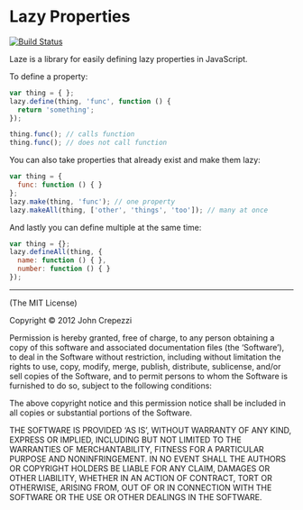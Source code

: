 # Lazy Properties

[![Build Status](https://secure.travis-ci.org/seejohnrun/laze.png)](http://travis-ci.org/seejohnrun/laze)

Laze is a library for easily defining lazy properties in JavaScript.

To define a property:

``` javascript
var thing = { };
lazy.define(thing, 'func', function () {
  return 'something';
});

thing.func(); // calls function
thing.func(); // does not call function
```

You can also take properties that already exist and make them lazy:

``` javascript
var thing = {
  func: function () { }
};
lazy.make(thing, 'func'); // one property
lazy.makeAll(thing, ['other', 'things', 'too']); // many at once
```

And lastly you can define multiple at the same time:

``` javascript
var thing = {};
lazy.defineAll(thing, {
  name: function () { },
  number: function () { }
});
```

---

(The MIT License)

Copyright © 2012 John Crepezzi

Permission is hereby granted, free of charge, to any person obtaining a copy of
this software and associated documentation files (the ‘Software’), to deal in
the Software without restriction, including without limitation the rights to
use, copy, modify, merge, publish, distribute, sublicense, and/or sell copies
of the Software, and to permit persons to whom the Software is furnished to do
so, subject to the following conditions:

The above copyright notice and this permission notice shall be included in all
copies or substantial portions of the Software.

THE SOFTWARE IS PROVIDED ‘AS IS’, WITHOUT WARRANTY OF ANY KIND, EXPRESS OR
IMPLIED, INCLUDING BUT NOT LIMITED TO THE WARRANTIES OF MERCHANTABILITY,
FITNESS FOR A PARTICULAR PURPOSE AND NONINFRINGEMENT. IN NO EVENT SHALL THE
AUTHORS OR COPYRIGHT HOLDERS BE LIABLE FOR ANY CLAIM, DAMAGES OR OTHER
LIABILITY, WHETHER IN AN ACTION OF CONTRACT, TORT OR OTHERWISE, ARISING FROM,
OUT OF OR IN CONNECTION WITH THE SOFTWARE OR THE USE OR OTHER DEALINGS IN THE
SOFTWARE.
